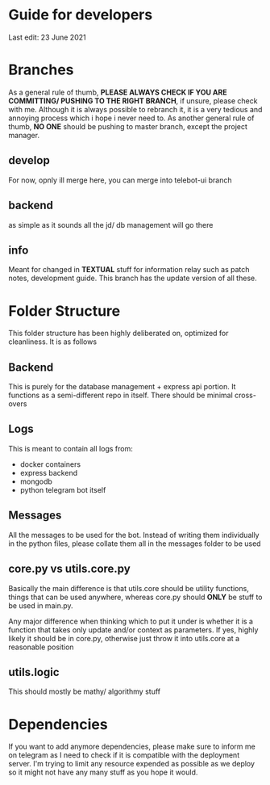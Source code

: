 # Guide for developers
Last edit: 23 June 2021 

# Branches
As a general rule of thumb, **PLEASE ALWAYS CHECK IF YOU ARE COMMITTING/ PUSHING TO THE RIGHT BRANCH**, if unsure, please check with me. Although it is always possible to rebranch it, it is a very tedious and annoying process which i hope i never need to. As another general rule of thumb, **NO ONE** should be pushing to master branch, except the project manager.

## develop
For now, opnly ill merge here, you can merge into telebot-ui branch

## backend
as simple as it sounds all the jd/ db management will go there

## info
Meant for changed in **TEXTUAL** stuff for information relay such as patch notes, development guide. This branch has the update version of all these.

# Folder Structure
This folder structure has been highly deliberated on, optimized for cleanliness. It is as follows

## Backend
This is purely for the database management + express api portion. It functions as a semi-different repo in itself. There should be minimal cross-overs

## Logs
This is meant to contain all logs from:
- docker containers
- express backend
- mongodb
- python telegram bot itself

## Messages
All the messages to be used for the bot. Instead of writing them individually in the python files, please collate them all in the messages folder to be used 

## core.py vs utils.core.py
Basically the main difference is that utils.core should be utility functions, things that can be used anywhere, whereas core.py should **ONLY** be stuff to be used in main.py.

Any major difference when thinking which to put it under is whether it is a function that takes only update and/or context as parameters. If yes, highly likely it should be in core.py, otherwise just throw it into utils.core at a reasonable position

## utils.logic
This should mostly be mathy/ algorithmy stuff

# Dependencies
If you want to add anymore dependencies, please make sure to inform me on telegram as I need to check if it is compatible with the deployment server. I'm trying to limit any resource expended as possible as we deploy so it might not have any many stuff as you hope it would. 